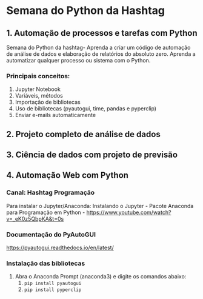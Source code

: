 # Semana do Python da Hashtag

## 1. Automação de processos e tarefas com Python
Semana do Python da hashtag- Aprenda a criar um código de automação de análise de dados e elaboração de relatórios do absoluto zero.
Aprenda a automatizar qualquer processo ou sistema com o Python.
### Principais conceitos:
 1. Jupyter Notebook
 2. Variáveis, métodos
 3. Importação de 
bibliotecas
 4. Uso de bibliotecas 
(pyautogui, time, pandas e 
pyperclip)
 5. Enviar e-mails 
automaticamente

## 2. Projeto completo de análise de dados

## 3. Ciência de dados com projeto de previsão

## 4. Automação Web com Python

### Canal: Hashtag Programação
Para instalar o Jupyter/Anaconda: 
Instalando o Jupyter - Pacote Anaconda para Programação em Python - https://www.youtube.com/watch?v=_eK0z5QbpKA&t=0s

### Documentação do PyAutoGUI
https://pyautogui.readthedocs.io/en/latest/

### Instalação das bibliotecas
1. Abra o Anaconda Prompt (anaconda3) e digite os comandos abaixo:
    1. `pip install pyautogui`   
    2. `pip install pyperclip`